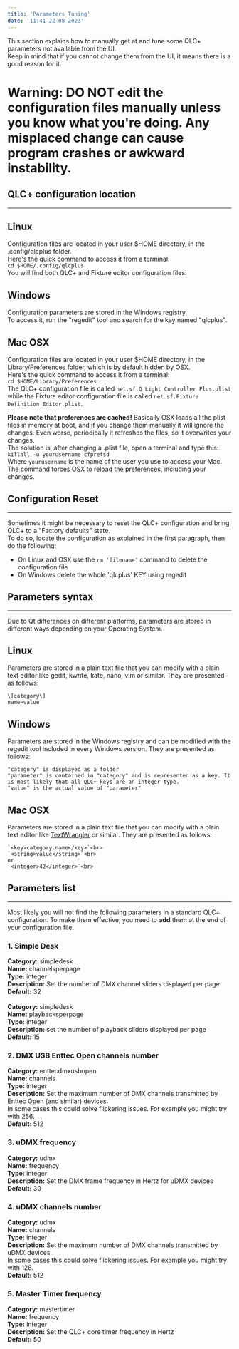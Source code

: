 ```yaml
---
title: 'Parameters Tuning'
date: '11:41 22-08-2023'
---
```


This section explains how to manually get at and tune some QLC+ parameters not available from the UI.  
Keep in mind that if you cannot change them from the UI, it means there is a good reason for it.

# Warning: DO NOT edit the configuration files manually unless you know what you're doing. Any misplaced change can cause program crashes or awkward instability.


## QLC+ configuration location
<hr>

Linux
-----

Configuration files are located in your user $HOME directory, in the .config/qlcplus folder.  
Here's the quick command to access it from a terminal:  
`cd $HOME/.config/qlcplus`  
You will find both QLC+ and Fixture editor configuration files.

Windows
-------

Configuration parameters are stored in the Windows registry.  
To access it, run the "regedit" tool and search for the key named "qlcplus".  

Mac OSX
-------

Configuration files are located in your user $HOME directory, in the Library/Preferences folder, which is by default hidden by OSX.  
Here's the quick command to access it from a terminal:  
`cd $HOME/Library/Preferences`  
The QLC+ configuration file is called `net.sf.Q Light Controller Plus.plist` while the Fixture editor configuration file is called `net.sf.Fixture Definition Editor.plist`.  
  
**Please note that preferences are cached!** Basically OSX loads all the plist files in memory at boot, and if you change them manually it will ignore the changes. Even worse, periodically it refreshes the files, so it overwrites your changes.  
The solution is, after changing a .plist file, open a terminal and type this:  
`killall -u yourusername cfprefsd`  
Where `yourusername` is the name of the user you use to access your Mac. The command forces OSX to reload the preferences, including your changes.

## Configuration Reset
<hr>

Sometimes it might be necessary to reset the QLC+ configuration and bring QLC+ to a "Factory defaults" state.  
To do so, locate the configuration as explained in the first paragraph, then do the following:

* On Linux and OSX use the `rm 'filename'` command to delete the configuration file
* On Windows delete the whole 'qlcplus' KEY using regedit

## Parameters syntax
<hr>

Due to Qt differences on different platforms, parameters are stored in different ways depending on your Operating System.

Linux
-----

Parameters are stored in a plain text file that you can modify with a plain text editor like gedit, kwrite, kate, nano, vim or similar. They are presented as follows:

    \[category\]
    name=value

Windows
-------

Parameters are stored in the Windows registry and can be modified with the regedit tool included in every Windows version. They are presented as follows:

    "category" is displayed as a folder
    "parameter" is contained in "category" and is represented as a key. It is most likely that all QLC+ keys are an integer type.
    "value" is the actual value of "parameter"

Mac OSX
-------

Parameters are stored in a plain text file that you can modify with a plain text editor like [TextWrangler](https://www.barebones.com/products/textwrangler/) or similar. They are presented as follows:

    `<key>category.name</key>`<br>
    `<string>value</string>`<br>
    or
    `<integer>42</integer>`<br>

## Parameters list
<hr>

Most likely you will not find the following parameters in a standard QLC+ configuration. To make them effective, you need to **add** them at the end of your configuration file.

### 1. Simple Desk

**Category:** simpledesk<br>
**Name:** channelsperpage<br>
**Type:** integer<br>
**Description:** Set the number of DMX channel sliders displayed per page<br>
**Default:** 32<br>
<br>
**Category:** simpledesk<br>
**Name:** playbacksperpage<br>
**Type:** integer<br>
**Description:** set the number of playback sliders displayed per page<br>
**Default:** 15<br>

### 2. DMX USB Enttec Open channels number

**Category:** enttecdmxusbopen<br>
**Name:** channels<br>
**Type:** integer<br>
**Description:** Set the maximum number of DMX channels transmitted by Enttec Open (and similar) devices.<br>
In some cases this could solve flickering issues. For example you might try with 256.<br>
**Default:** 512<br>

### 3. uDMX frequency

**Category:** udmx<br>
**Name:** frequency<br>
**Type:** integer<br>
**Description:** Set the DMX frame frequency in Hertz for uDMX devices<br>
**Default:** 30<br>

### 4. uDMX channels number

**Category:** udmx<br>
**Name:** channels<br>
**Type:** integer<br>
**Description:** Set the maximum number of DMX channels transmitted by uDMX devices.<br>
In some cases this could solve flickering issues. For example you might try with 128.<br>
**Default:** 512<br>

### 5. Master Timer frequency

**Category:** mastertimer<br>
**Name:** frequency<br>
**Type:** integer<br>
**Description:** Set the QLC+ core timer frequency in Hertz<br>
**Default:** 50<br>
